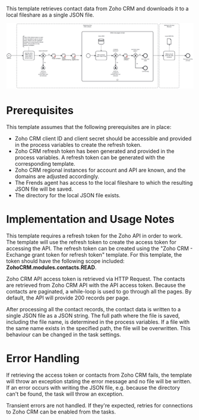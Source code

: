 This template retrieves contact data from Zoho CRM and downloads it to a local fileshare as a single JSON file.

![Template](assets/Zoho_CRM_to_JSON_-_Contacts.svg)

# Prerequisites

This template assumes that the following prerequisites are in place:

- Zoho CRM client ID and client secret should be accessible and provided in the process variables to create the refresh token.
- Zoho CRM refresh token has been generated and provided in the process variables. A refresh token can be generated with the corresponding template.
- Zoho CRM regional instances for account and API are known, and the domains are adjusted accordingly.
- The Frends agent has access to the local fileshare to which the resulting JSON file will be saved.
- The directory for the local JSON file exists.

# Implementation and Usage Notes

This template requires a refresh token for the Zoho API in order to work. The template will use the refresh token to create the access token for accessing the API. The refresh token can be created using the "Zoho CRM - Exchange grant token for refresh token" template. For this template, the token should have the following scope included: **ZohoCRM.modules.contacts.READ**.

Zoho CRM API access token is retrieved via HTTP Request. The contacts are retrieved from Zoho CRM API with the API access token. Because the contacts are paginated, a while-loop is used to go through all the pages. By default, the API will provide 200 records per page.

After processing all the contact records, the contact data is written to a single JSON file as a JSON string. The full path where the file is saved, including the file name, is determined in the process variables. If a file with the same name exists in the specified path, the file will be overwritten. This behaviour can be changed in the task settings.

# Error Handling

If retrieving the access token or contacts from Zoho CRM fails, the template will throw an exception stating the error message and no file will be written. If an error occurs with writing the JSON file, e.g. because the directory can't be found, the task will throw an exception.

Transient errors are not handled. If they're expected, retries for connections to Zoho CRM can be enabled from the tasks.
